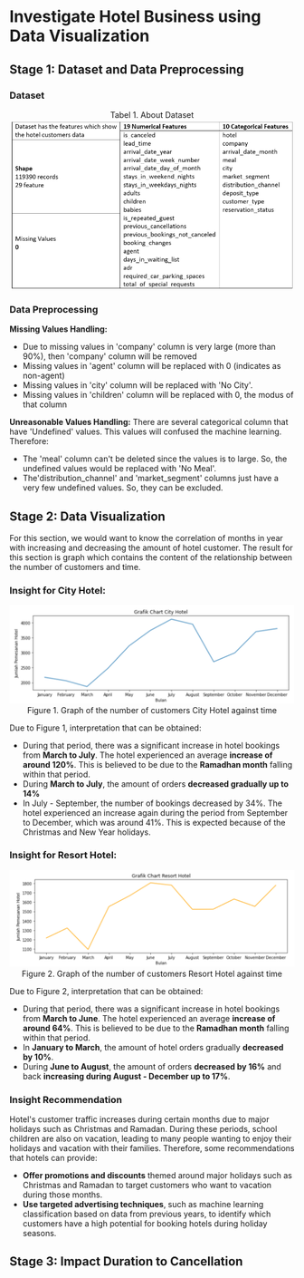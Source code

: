 # Investigate Hotel Business using Data Visualization
## Stage 1: Dataset and Data Preprocessing
### Dataset
<p align = "center">
  Tabel 1. About Dataset <br>
<kdb><img src = "Images/About_dataset.png" width = 500px></kbd>
</p>

### Data Preprocessing
**Missing Values Handling:**
- Due to missing values in 'company' column is very large (more than 90%), then 'company' column will be removed
- Missing values in 'agent' column will be replaced with 0 (indicates as non-agent)
- Missing values in 'city' column will be replaced with 'No City'.
- Missing values in 'children' column will be replaced with 0, the modus of that column

**Unreasonable Values Handling:**
There are several categorical column that have 'Undefined' values. This values will confused the machine learning. Therefore:
- The 'meal' column can't be deleted since the values is to large. So, the undefined values would be replaced with 'No Meal'.
- The'distribution_channel' and 'market_segment' columns just have a very few undefined values. So, they can be excluded. 

## Stage 2: Data Visualization
For this section, we would want to know the correlation of months in year with increasing and decreasing the amount of hotel customer. The result for this section is graph which contains the content of the relationship between the number of customers and time.

### Insight for **City Hotel**:

<p align = "center">
<kbd><img src = "Images/City_hotel_grafik.png" width = 650px></kbd><br>
Figure 1. Graph of the number of customers City Hotel against time
</p>

Due to Figure 1, interpretation that can be obtained:
- During that period, there was a significant increase in hotel bookings from **March to July**. The hotel experienced an average **increase of around 120%**. This is believed to be due to the **Ramadhan month** falling within that period.
- During **March to July**, the amount of orders **decreased gradually up to 14%**
- In July - September, the number of bookings decreased by 34%. The hotel experienced an increase again during the period from September to December, which was around 41%. This is expected because of the Christmas and New Year holidays.

### Insight for **Resort Hotel**:

<p align = "center">
<kbd><img src = "Images/Resort_hotel_grafik.png" width = 650px></kbd><br>
Figure 2. Graph of the number of customers Resort Hotel against time
</p>

Due to Figure 2, interpretation that can be obtained:
- During that period, there was a significant increase in hotel bookings from **March to June**. The hotel experienced an average **increase of around 64%**. This is believed to be due to the **Ramadhan month** falling within that period.
- In **January to March**, the amount of hotel orders gradually **decreased by 10%**.
- During **June to August**, the amount of orders **decreased by 16%** and back **increasing during August - December up to 17%**.

### Insight Recommendation
Hotel's customer traffic increases during certain months due to major holidays such as Christmas and Ramadan. During these periods, school children are also on vacation, leading to many people wanting to enjoy their holidays and vacation with their families. Therefore, some recommendations that hotels can provide: 
- **Offer promotions and discounts** themed around major holidays such as Christmas and Ramadan to target customers who want to vacation during those months.
- **Use targeted advertising techniques**, such as machine learning classification based on data from previous years, to identify which customers have a high potential for booking hotels during holiday seasons.

## Stage 3: Impact Duration to Cancellation
